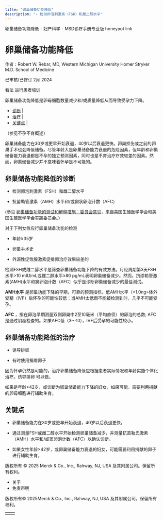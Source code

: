 ```yaml
---
title: "卵巢储备功能降低"
description: "- 检测卵泡刺激素（FSH）和雌二醇水平"
---
```


﻿卵巢储备功能降低 \- 妇产科学 \- MSD诊疗手册专业版 honeypot link

# 卵巢储备功能降低

作者：Robert W. Rebar, MD, Western Michigan University Homer Stryker M.D. School of Medicine

已审核/已修订 2月 2024

看法 进行患者培训

卵巢储备功能降低是卵母细胞数量减少和/或质量降低从而导致受孕力下降。

- [诊断](#诊断_v1068803_zh) \|
- [治疗](#治疗_v1068809_zh) \|
- [关键点](#关键点_v41822928_zh) \|

（参见不孕不育概述）

卵巢储备能力在30岁或更早开始衰退，40岁以后衰退更快。卵巢损伤或之前的卵巢手术也会降低储备。尽管年龄大是卵巢储备能力衰退的危险因素，但年龄和卵巢储备能力衰退都是不孕的独立预测因素，同时也是不育治疗疗效较差的因素。然而，卵巢储备减少并不意味着怀孕是不可能的。

## 卵巢储备功能降低的诊断

- 检测卵泡刺激素（FSH）和雌二醇水平

- 抗苗勒管激素（AMH）水平和/或窦状卵泡计数（AFC）


(参见 [卵巢储备功能的测试和解释措施：委员会意见](https://www.asrm.org/practice-guidance/practice-committee-documents/testing-and-interpreting-measures-of-ovarian-reserve-a-committee-opinion-2020)，来自美国生殖医学学会和美国生殖医学学会实践委员会。）

对于下列女性应行卵巢储备功能的检测

- 年龄≥35岁

- 卵巢手术史

- 外源性促性腺激素促排卵治疗效果较差的


检测FSH或雌二醇水平是筛查卵巢储备功能下降的有效方法。月经周期第3天FSH水平>10 mIU/mL或雌二醇水平≥80 pg/mL表明卵巢储备减少。然而，抗缪勒管激素(AMH)水平和窦卵泡计数（AFC）似乎是诊断卵巢储备减少的最佳测试。

**AMH水平** 是卵巢功能下降的早期，可靠的预测指标。低AMH水平（<1.0ng>体外受精（IVF）后怀孕的可能性较低；当AMH太低而不能被检测到时，几乎不可能受孕。

**AFC** ，指在卵泡早期测量双侧卵巢中2至10毫米（平均直径）的卵泡的总数; AFC是通过阴超检查的。如果AFC低（3〜10），IVF后受孕的可能性较小。

## 卵巢储备功能降低的治疗

- 诱导排卵

- 有时使用捐赠卵子


因为怀孕仍然是可能的，治疗卵巢储备降低应根据患者实际情况和年龄实施个体化治疗。诱导排卵 可以做。

如果是年龄>42岁，或诊断为卵巢储备能力下降的妇女，如果可能，需要利用捐献的卵母细胞进行辅助生育。

## 关键点

- 卵巢储备能力在30岁或更早开始衰退，40岁以后衰退更快。

- 通过测量FSH或雌二醇水平开始检测卵巢储备减少，并测量抗苗勒氏激素（AMH）水平和/或窦卵泡计数（AFC）以确认诊断。

- 如果女性年龄>42岁，或卵巢储备能力衰退的妇女，可能需要利用捐献的卵子进行辅助生育。




版权所有 © 2025
Merck & Co., Inc., Rahway, NJ, USA 及其附属公司。保留所有权利。

- 关于
- 免责声明

版权所有© 2025Merck & Co., Inc., Rahway, NJ, USA 及其附属公司。保留所有权利。

|     |     |
| --- | --- |
|  |  |